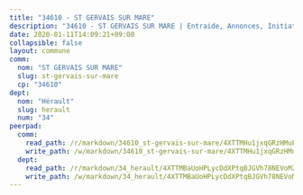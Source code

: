 ```yaml
---
title: "34610 - ST GERVAIS SUR MARE"
description: "34610 - ST GERVAIS SUR MARE | Entraide, Annonces, Initiatives"
date: 2020-01-11T14:09:21+09:00
collapsible: false
layout: commune
comm:
  nom: "ST GERVAIS SUR MARE"
  slug: st-gervais-sur-mare
  cp: "34610"
dept:
  nom: "Hérault"
  slug: herault
  num: "34"
peerpad:
  comm:
    read_path: /r/markdown/34610_st-gervais-sur-mare/4XTTMHu1jxqGRzHMuEt9zxKdx3Spuf9cYjuLSagatkpCUirHJ
    write_path: /w/markdown/34610_st-gervais-sur-mare/4XTTMHu1jxqGRzHMuEt9zxKdx3Spuf9cYjuLSagatkpCUirHJ-K3TgUquRuEMXRPutfbPQ2DBihvreCvrjt7o7U7Keb3E6DFM1dM7jyNejCXTWVftAFo7BjuoBQvaNP9Wxi9fmg8REKpuWEwQMKQSt6pLTFK92qVHdZkpFW1nPDMaVzAS4DEv7CAmS
  dept:
    read_path: /r/markdown/34_herault/4XTTMBaUoHPLycDdXPtqBJGVh78NEVoMZNyf8Wnh1X5DK6Ew8
    write_path: /w/markdown/34_herault/4XTTMBaUoHPLycDdXPtqBJGVh78NEVoMZNyf8Wnh1X5DK6Ew8-K3TgTd4rzWVX1F82NgGyNepGUxhqCmodCALjxNZeEdBQWQhd1NJYx1gHMW9QBLL6sN41ALXRejLsG2VetgVferfVncrvVCz47dChJvN8ouQLRMdWs4KpxKPeRYR1nspmhzdBqF8J
---
```


